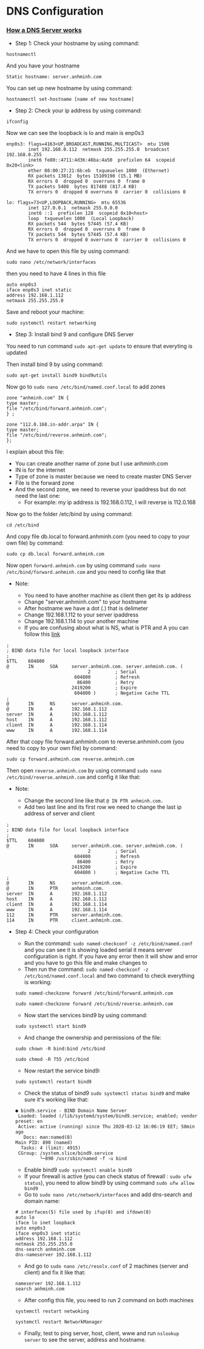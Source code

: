 # DNS Configuration

### [How a DNS Server works](https://www.youtube.com/watch?v=mpQZVYPuDGU)

- Step 1: Check your hostname by using command:

```
hostnamectl
```

And you have your hostname

```
Static hostname: server.anhminh.com
```

You can set up new hostname by using command:

```
hostnamectl set-hostname [name of new hostname]
```

- Step 2: Check your ip address by using command:

```
ifconfig
```

Now we can see the loopback is lo and main is enp0s3

```
enp0s3: flags=4163<UP,BROADCAST,RUNNING,MULTICAST>  mtu 1500
        inet 192.168.0.112  netmask 255.255.255.0  broadcast 192.168.0.255
        inet6 fe80::4711:4d36:46ba:4a50  prefixlen 64  scopeid 0x20<link>
        ether 08:00:27:21:6b:eb  txqueuelen 1000  (Ethernet)
        RX packets 13812  bytes 15109190 (15.1 MB)
        RX errors 0  dropped 0  overruns 0  frame 0
        TX packets 5408  bytes 817488 (817.4 KB)
        TX errors 0  dropped 0 overruns 0  carrier 0  collisions 0

lo: flags=73<UP,LOOPBACK,RUNNING>  mtu 65536
        inet 127.0.0.1  netmask 255.0.0.0
        inet6 ::1  prefixlen 128  scopeid 0x10<host>
        loop  txqueuelen 1000  (Local Loopback)
        RX packets 544  bytes 57445 (57.4 KB)
        RX errors 0  dropped 0  overruns 0  frame 0
        TX packets 544  bytes 57445 (57.4 KB)
        TX errors 0  dropped 0 overruns 0  carrier 0  collisions 0

```

And we have to open this file by using command:

```
sudo nano /etc/network/interfaces
```

then you need to have 4 lines in this file

```
auto enp0s3
iface enp0s3 inet static
address 192.168.1.112
netmask 255.255.255.0
```

Save and reboot your machine:

```
sudo systemctl restart networking
```

- Step 3: Install bind 9 and configure DNS Server

You need to run command `sudo apt-get update` to ensure that everyting is updated

Then install bind 9 by using command:

```
sudo apt-get install bind9 bind9utils
```

Now go to `sudo nano /etc/bind/named.conf.local` to add zones

```
zone "anhminh.com" IN {
type master;
file "/etc/bind/forward.anhminh.com";
} ;

zone "112.0.168.in-addr.arpa" IN {
type master;
file "/etc/bind/reverse.anhminh.com";
};

```

I explain about this file:

- You can create another name of zone but I use anhminh.com
- IN is for the internet
- Type of zone is master because we need to create master DNS Server
- File is the forward zone
- And the second zone, we need to reverse your ipaddress but do not need the last one:
  - For example: my ip address is 192.168.0.112, I will reverse is 112.0.168

Now go to the folder /etc/bind by using command:

```
cd /etc/bind
```

And copy file db.local to forward.anhminh.com (you need to copy to your own file) by command:

```
sudo cp db.local forward.anhminh.com
```

Now open `forward.anhminh.com` by using command `sudo nano /etc/bind/forward.anhminh.com` and you need to config like that

- Note:

  - You need to have another machine as client then get its ip address
  - Change "server.anhminh.com" to your hostname
  - After hostname we have a dot (.) that is delimeter
  - Change 192.168.1.112 to your server ipaddress
  - Change 192.168.1.114 to your another machine
  - If you are confusing about what is NS, what is PTR and A you can follow this [link](http://dns-record-viewer.online-domain-tools.com/)

```
;
; BIND data file for local loopback interface
;
$TTL    604800
@       IN      SOA     server.anhminh.com. server.anhminh.com. (
                              2         ; Serial
                         604800         ; Refresh
                          86400         ; Retry
                        2419200         ; Expire
                         604800 )       ; Negative Cache TTL
;
@       IN      NS      server.anhminh.com.
@       IN      A       192.168.1.112
server  IN      A       192.168.1.112
host    IN      A       192.168.1.112
client  IN      A       192.168.1.114
www     IN      A       192.168.1.114
```

After that copy file forward.anhminh.com to reverse.anhminh.com (you need to copy to your own file) by command:

```
sudo cp forward.anhminh.com reverse.anhminh.com
```

Then open `reverse.anhminh.com` by using command `sudo nano /etc/bind/reverse.anhminh.com` and config it like that:

- Note:

  - Change the second line like that `@ IN PTR anhminh.com.`
  - Add two last line and its first row we need to change the last ip address of server and client

```
;
; BIND data file for local loopback interface
;
$TTL    604800
@       IN      SOA     server.anhminh.com. server.anhminh.com. (
                              2         ; Serial
                         604800         ; Refresh
                          86400         ; Retry
                        2419200         ; Expire
                         604800 )       ; Negative Cache TTL
;
@       IN      NS      server.anhminh.com.
@       IN      PTR     anhminh.com.
server  IN      A       192.168.1.112
host    IN      A       192.168.1.112
client  IN      A       192.168.1.114
www     IN      A       192.168.1.114
112     IN      PTR     server.anhminh.com.
114     IN      PTR     client.anhminh.com.
```

- Step 4: Check your configuration

  - Run the command: `sudo named-checkconf -z /etc/bind/named.conf` and you can see it is showing loaded serial it means server configuration is right. If you have any error then it will show and error and you have to go this file and make changes to
  - Then run the command: `sudo named-checkconf -z /etc/bind/named.conf.local` and two command to check everything is working:

  ```
  sudo named-checkzone forward /etc/bind/forward.anhminh.com
  ```

  ```
  sudo named-checkzone forward /etc/bind/reverse.anhminh.com
  ```

  - Now start the services bind9 by using command:

  ```
  sudo systemctl start bind9
  ```

  - And change the ownership and permissions of the file:

  ```
  sudo chown -R bind:bind /etc/bind
  ```

  ```
  sudo chmod -R 755 /etc/bind
  ```

  - Now restart the service bind9:

  ```
  sudo systemctl restart bind9
  ```

  - Check the status of bind9 `sudo systemctl status bind9` and make sure it's working like that:

  ```
  ● bind9.service - BIND Domain Name Server
   Loaded: loaded (/lib/systemd/system/bind9.service; enabled; vendor preset: en
   Active: active (running) since Thu 2020-03-12 16:06:19 EET; 58min ago
     Docs: man:named(8)
  Main PID: 890 (named)
    Tasks: 4 (limit: 4915)
   CGroup: /system.slice/bind9.service
           └─890 /usr/sbin/named -f -u bind
  ```

  - Enable bind9 `sudo systemctl enable bind9`
  - If your firewall is active (you can check status of firewall : `sudo ufw status`), you need to allow bind9 by using command `sudo ufw allow bind9`
  - Go to `sudo nano /etc/network/interfaces` and add dns-search and domain name:

  ```
  # interfaces(5) file used by ifup(8) and ifdown(8)
  auto lo
  iface lo inet loopback
  auto enp0s3
  iface enp0s3 inet static
  address 192.168.1.112
  netmask 255.255.255.0
  dns-search anhminh.com
  dns-nameserver 192.168.1.112
  ```

  - And go to `sudo nano /etc/resolv.conf` of 2 machines (server and client) and fix it like that:

  ```
  nameserver 192.168.1.112
  search anhminh.com
  ```

  - After config this file, you need to run 2 command on both machines

  ```
  systemctl restart netwoking
  ```

  ```
  systemctl restart NetworkManager
  ```

  - Finally, test to ping server, host, client, www and run `nslookup server` to see the server, address and hostname.
